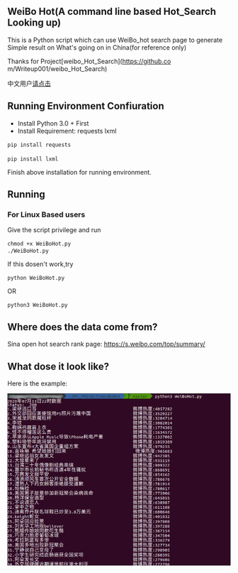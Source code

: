 ## WeiBo Hot(A command line based Hot_Search Looking up)
This is a Python script which can use WeiBo_hot search page to generate Simple result on What's going on in China(for reference only)

Thanks for Project[weibo_Hot_Search](https://github.co    m/Writeup001/weibo_Hot_Search)

中文用户[请点击](https://github.com/zhzhzhy/WeiBoHot/blob/master/README_CN.md)
## Running Environment Confiuration
- Install Python 3.0 + First
- Install Requirement: requests lxml
```
pip install requests

pip install lxml
```
Finish above installation for running environment.
## Running
### For Linux Based users
Give the script privilege and run
```
chmod +x WeiBoHot.py
./WeiBoHot.py
```
If this dosen't work,try
```
python WeiBoHot.py
```
OR
```
python3 WeiBoHot.py
```
## Where does the data come from?
Sina open hot search rank page: https://s.weibo.com/top/summary/
## What dose it look like?
Here is the example:

![result.png](/img/result.png)

